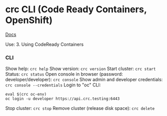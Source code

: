 # crc CLI (Code Ready Containers, OpenShift)

[Docs](https://access.redhat.com/documentation/en-us/red_hat_codeready_containers/1.27/html/getting_started_guide/using-codeready-containers_gsg)

Use: 3. Using CodeReady Containers

### CLI

Show help: `crc help`
Show version: `crc version`
Start cluster: `crc start`
Status: `crc status`
Open console in browser (password: developer/developer): `crc console`
Show admin and developer credentials: `crc console --credentials`
Login to "oc" CLI:
```
eval $(crc oc-env)
oc login -u developer https://api.crc.testing:6443
```
Stop cluster: `crc stop`
Remove cluster (release disk space): `crc delete`
